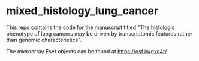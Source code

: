 # mixed_histology_lung_cancer

This repo contains the code for the manuscript titled "The histologic phenotype of lung cancers may be driven by transcriptomic features rather than genomic characteristics".

The microarray Eset objects can be found at https://osf.io/gxc4r/